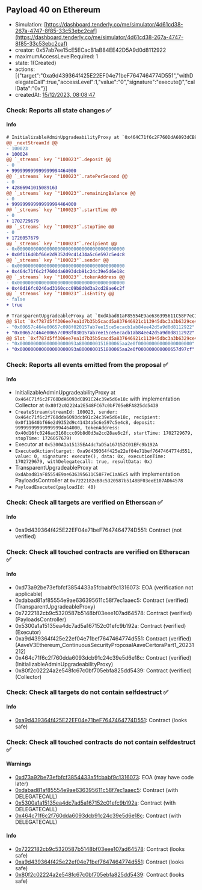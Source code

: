 ## Payload 40 on Ethereum

- Simulation: [https://dashboard.tenderly.co/me/simulator/4d61cd38-267a-4747-8f85-33c53ebc2caf](https://dashboard.tenderly.co/me/simulator/4d61cd38-267a-4747-8f85-33c53ebc2caf)
- creator: 0x57ab7ee15cE5ECacB1aB84EE42D5A9d0d8112922
- maximumAccessLevelRequired: 1
- state: 1(Created)
- actions: [{"target":"0xa9d439364f425E22EF04e71beF7647464774D551","withDelegateCall":true,"accessLevel":1,"value":"0","signature":"execute()","callData":"0x"}]
- createdAt: [15/12/2023, 08:08:47](https://etherscan.io/tx/0x10a4b85a24dfe03e5803042e5c4bc5686dad35576a9f2c0ef2e96255ac71f2d9)

### Check: Reports all state changes :white_check_mark:

#### Info


```diff
# InitializableAdminUpgradeabilityProxy at `0x464C71f6c2F760DdA6093dCB91C24c39e5d6e18c` with implementation Collector at `0x80f2c02224a2E548FC67c0bF705eBFA825dd5439`
@@ _nextStreamId @@
- 100023
+ 100024
@@ `_streams` key `"100023"`.deposit @@
- 0
+ 999999999999999994464000
@@ `_streams` key `"100023"`.ratePerSecond @@
- 0
+ 42866941015089163
@@ `_streams` key `"100023"`.remainingBalance @@
- 0
+ 999999999999999994464000
@@ `_streams` key `"100023"`.startTime @@
- 0
+ 1702729679
@@ `_streams` key `"100023"`.stopTime @@
- 0
+ 1726057679
@@ `_streams` key `"100023"`.recipient @@
- 0x0000000000000000000000000000000000000000
+ 0x0f11640bf66e2d9352d9c41434a5c6e597c5e4c8
@@ `_streams` key `"100023"`.sender @@
- 0x0000000000000000000000000000000000000000
+ 0x464c71f6c2f760dda6093dcb91c24c39e5d6e18c
@@ `_streams` key `"100023"`.tokenAddress @@
- 0x0000000000000000000000000000000000000000
+ 0x40d16fc0246ad3160ccc09b8d0d3a2cd28ae6c2f
@@ `_streams` key `"100023"`.isEntity @@
- false
+ true

```

```diff
# TransparentUpgradeableProxy at `0xdAbad81aF85554E9ae636395611C58F7eC1aAEc5` with implementation PayloadsController at `0x7222182cB9c5320587b5148BF03eeE107AD64578`
@@ Slot `0xf787d5ff306ee7ea1d7b35b5cacd5a837646921c113945dbc3a3b6329ce40033` @@
- "0x00657c464e00657c098f020157ab7ee15ce5ecacb1ab84ee42d5a9d0d8112922"
+ "0x00657c464e00657c098f030157ab7ee15ce5ecacb1ab84ee42d5a9d0d8112922"
@@ Slot `0xf787d5ff306ee7ea1d7b35b5cacd5a837646921c113945dbc3a3b6329ce40034` @@
- "0x000000000000000000093a8000000151800065aa2e0f00000000000000000000"
+ "0x000000000000000000093a8000000151800065aa2e0f000000000000657d97cf"
```


### Check: Reports all events emitted from the proposal :white_check_mark:

#### Info

- InitializableAdminUpgradeabilityProxy at `0x464C71f6c2F760DdA6093dCB91C24c39e5d6e18c` with implementation Collector at `0x80f2c02224a2E548FC67c0bF705eBFA825dd5439`
- `CreateStream(streamId: 100023, sender: 0x464c71f6c2f760dda6093dcb91c24c39e5d6e18c, recipient: 0x0f11640bf66e2d9352d9c41434a5c6e597c5e4c8, deposit: 999999999999999994464000, tokenAddress: 0x40d16fc0246ad3160ccc09b8d0d3a2cd28ae6c2f, startTime: 1702729679, stopTime: 1726057679)`
- Executor at `0x5300A1a15135EA4dc7aD5a167152C01EFc9b192A`
- `ExecutedAction(target: 0xa9d439364f425e22ef04e71bef7647464774d551, value: 0, signature: execute(), data: 0x, executionTime: 1702729679, withDelegatecall: true, resultData: 0x)`
- TransparentUpgradeableProxy at `0xdAbad81aF85554E9ae636395611C58F7eC1aAEc5` with implementation PayloadsController at `0x7222182cB9c5320587b5148BF03eeE107AD64578`
- `PayloadExecuted(payloadId: 40)`

### Check: Check all targets are verified on Etherscan :white_check_mark:

#### Info

- 0xa9d439364f425E22EF04e71beF7647464774D551: Contract (not verified)

### Check: Check all touched contracts are verified on Etherscan :white_check_mark:

#### Info

- 0xd73a92be73efbfcf3854433a5fcbabf9c1316073: EOA (verification not applicable)
- 0xdabad81af85554e9ae636395611c58f7ec1aaec5: Contract (verified) (TransparentUpgradeableProxy)
- 0x7222182cb9c5320587b5148bf03eee107ad64578: Contract (verified) (PayloadsController)
- 0x5300a1a15135ea4dc7ad5a167152c01efc9b192a: Contract (verified) (Executor)
- 0xa9d439364f425e22ef04e71bef7647464774d551: Contract (verified) (AaveV3Ethereum_ContinuousSecurityProposalAaveCertoraPart1_20231212)
- 0x464c71f6c2f760dda6093dcb91c24c39e5d6e18c: Contract (verified) (InitializableAdminUpgradeabilityProxy)
- 0x80f2c02224a2e548fc67c0bf705ebfa825dd5439: Contract (verified) (Collector)

### Check: Check all targets do not contain selfdestruct :white_check_mark:

#### Info

- [0xa9d439364f425E22EF04e71beF7647464774D551](https://etherscan.io/address/0xa9d439364f425E22EF04e71beF7647464774D551): Contract (looks safe)

### Check: Check all touched contracts do not contain selfdestruct :white_check_mark:

#### Warnings

- [0xd73a92be73efbfcf3854433a5fcbabf9c1316073](https://etherscan.io/address/0xd73a92be73efbfcf3854433a5fcbabf9c1316073): EOA (may have code later)
- [0xdabad81af85554e9ae636395611c58f7ec1aaec5](https://etherscan.io/address/0xdabad81af85554e9ae636395611c58f7ec1aaec5): Contract (with DELEGATECALL)
- [0x5300a1a15135ea4dc7ad5a167152c01efc9b192a](https://etherscan.io/address/0x5300a1a15135ea4dc7ad5a167152c01efc9b192a): Contract (with DELEGATECALL)
- [0x464c71f6c2f760dda6093dcb91c24c39e5d6e18c](https://etherscan.io/address/0x464c71f6c2f760dda6093dcb91c24c39e5d6e18c): Contract (with DELEGATECALL)

#### Info

- [0x7222182cb9c5320587b5148bf03eee107ad64578](https://etherscan.io/address/0x7222182cb9c5320587b5148bf03eee107ad64578): Contract (looks safe)
- [0xa9d439364f425e22ef04e71bef7647464774d551](https://etherscan.io/address/0xa9d439364f425e22ef04e71bef7647464774d551): Contract (looks safe)
- [0x80f2c02224a2e548fc67c0bf705ebfa825dd5439](https://etherscan.io/address/0x80f2c02224a2e548fc67c0bf705ebfa825dd5439): Contract (looks safe)


